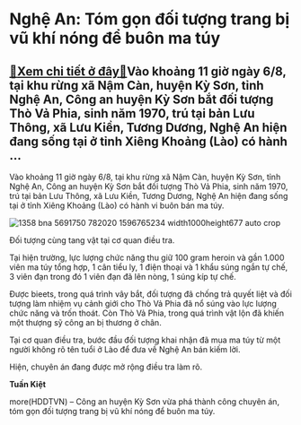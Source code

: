 Nghệ An: Tóm gọn đối tượng trang bị vũ khí nóng để buôn ma túy
==============================================================

[:gift:Xem chi tiết ở đây:gift:](https://hddtvn.com/nghe-an-tom-gon-doi-tuong-trang-bi-vu-khi-nong-de-buon-ma-tuy/)Vào khoảng 11 giờ ngày 6/8, tại khu rừng xã Nậm Càn, huyện Kỳ Sơn, tỉnh Nghệ An, Công an huyện Kỳ Sơn bắt đối tượng Thò Vả Phia, sinh năm 1970, trú tại bản Lưu Thông, xã Lưu Kiền, Tương Dương, Nghệ An hiện đang sống tại ở tỉnh Xiêng Khoảng (Lào) có hành …
---------------------------------------------------------------------------------------------------------------------------------------------------------------------------------------------------------------------------------------------------------------


Vào khoảng 11 giờ ngày 6/8, tại khu rừng xã Nậm Càn, huyện Kỳ Sơn, tỉnh Nghệ An, Công an huyện Kỳ Sơn bắt đối tượng Thò Vả Phia, sinh năm 1970, trú tại bản Lưu Thông, xã Lưu Kiền, Tương Dương, Nghệ An hiện đang sống tại ở tỉnh Xiêng Khoảng (Lào) có hành vi buôn bán ma túy.





![1358 bna 5691750 782020 1596765234 width1000height677 auto crop](https://haiquanonline.com.vn/stores/news_dataimages/nubt/082020/07/15/in_article/1358_bna_5691750_782020_1596765234_width1000height677_auto_crop.jpg?rt=20200807152846 "Đối tượng cùng tang vật tại cơ quan điều tra.")


Đối tượng cùng tang vật tại cơ quan điều tra.



Tại hiện trường, lực lượng chức năng thu giữ 100 gram heroin và gần 1.000 viên ma túy tổng hợp, 1 cân tiểu ly, 1 điện thoại và 1 khẩu súng ngắn tự chế, 3 viên đạn trong đó 1 viên đạn đã lên nòng, 1 súng kíp tự chế.


Được bieets, trong quá trình vây bắt, đối tượng đã chống trả quyết liệt và đối tượng làm nhiệm vụ cảnh giới cho Thò Vả Phia đã nổ súng vào lực lượng chức năng và trốn thoát. Còn Thò Vả Phia, trong quá trình vật lộn đã khiến một thượng sỹ công an bị thương ở chân.


Tại cơ quan điều tra, bước đầu đối tượng khai nhận đã mua ma túy từ một người không rõ tên tuổi ở Lào để đưa về Nghệ An bán kiếm lời.


Hiện, chuyên án đang được mở rộng điều tra làm rõ.




**Tuấn Kiệt**



more(HDDTVN) – Công an huyện Kỳ Sơn vừa phá thành công chuyên án, tóm gọn đối tượng trang bị vũ khí nóng để buôn ma túy.


